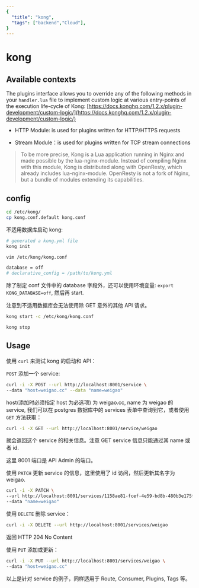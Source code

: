 ```yaml
---
{
  "title": "kong",
  "tags": ["backend","Cloud"],
}
---
```

# kong

## Available contexts

The plugins interface allows you to override any of the following methods in your `handler.lua` file to implement custom logic at various entry-points of the execution life-cycle of Kong: [https://docs.konghq.com/1.2.x/plugin-development/custom-logic/](https://docs.konghq.com/1.2.x/plugin-development/custom-logic/)

- HTTP Module: is used for plugins written for HTTP/HTTPS requests

- Stream Module：is used for plugins written for TCP stream connections

> To be more precise, Kong is a Lua application running in Nginx and made possible by the lua-nginx-module. Instead of compiling Nginx with this module, Kong is distributed along with OpenResty, which already includes lua-nginx-module. OpenResty is not a fork of Nginx, but a bundle of modules extending its capabilities.

## config

```sh
cd /etc/kong/
cp kong.conf.default kong.conf
```

不适用数据库启动 kong:

```sh
# generated a kong.yml file
kong init

vim /etc/kong/kong.conf

database = off
# declarative_config = /path/to/kong.yml
```

除了制定 conf 文件中的 database 字段外，还可以使用环境变量: `export KONG_DATABASE=off`, 然后再 start.

注意到不适用数据库会无法使用除 GET 意外的其他 API 请求。

```sh
kong start -c /etc/kong/kong.conf

kong stop
```

## Usage

使用 `curl` 来测试 kong 的启动和 API：

`POST` 添加一个 service:

```sh
curl -i -X POST --url http://localhost:8001/service \
--data "host=weigao.cc" --data "name=weigao"
```

host(添加时必须指定 host 为必选项) 为 weigao.cc, name 为 weigao 的 service, 我们可以在 postgres 数据库中的 services 表单中查询到它，或者使用 `GET` 方法获取：

```sh
curl -i -X GET --url http://localhost:8001/service/weigao
```

就会返回这个 service 的相关信息。注意 GET service 信息只能通过其 name 或者 id.

这里 8001 端口是 API Admin 的端口。

使用 `PATCH` 更新 service 的信息，这里使用了 id 访问，然后更新其名字为 weigao.

```sh
curl -i -X PATCH \
--url http://localhost:8001/services/1158ae81-fcef-4e59-bd8b-480b3e175fff \
--data "name=weigao"
```

使用 `DELETE` 删除 service：

```sh
curl -i -X DELETE --url http://localhost:8001/services/weigao
```

返回 HTTP 204 No Content

使用 `PUT` 添加或更新：

```sh
curl -i -X PUT --url http://localhost:8001/services/weigao \
--data "host=weigao.cc"
```

以上是针对 service 的例子，同样适用于 Route, Consumer, Plugins, Tags 等。

